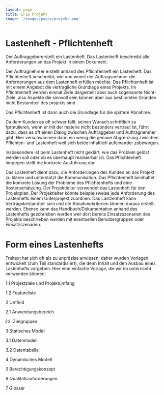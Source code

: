 ```yaml
---
layout: page
title: LF10 Projekt
image: '/images/pages/projekt.png'
---
```


# Lastenheft - Pflichtenheft

Der Auftraggebererstellt ein Lastenheft. Das Lastenhelft beschreibt alle Anforderungen an das Projekt in einem Dokument.

Der Auftragnehmer erstellt anhand des Pflichtenheft ein Lastenheft. Das Pflichtenheft beschreibt, wie und womit der Auftragsnehmer die Anforderungen aus dem Lastenheft erfüllen möchte. Das Pflichtenheft ist mit einem Angebot die vertragliche Grundlage eines Projekts. Im Pflichtenheft werden einmal Ziele dargestellt aber auch sogenannte Nicht-Ziele, also Aspekte die sinnvoll sein können aber aus bestimmten Gründen nicht Bestandteil des projekts sind.

Das Pflichtenheft ist dann auch die Grundlage für die spätere Abnahme.

Da dem Kunden es oft schwer fällt, seinen Wunsch schriftlich zu fprmulieren, wenn er mit der materie nicht besonders vertraut ist, führt dazu, dass es oft einen Dialog zwischen Auftraggeber und Auftragnehmer gibt. Hier verschwimmen dann ein wenig die genaue Abgrenzung zwischen Pflichten- und Lastenheft weil sich beide inhaltlich aufeinander zubewegen.

Insbesondere ist beim Lastenheft nicht geklärt, wie das Problem gelöst werden soll oder ob es überhaupt realisierbar ist. Das Pflichtenheft hingegen stellt die konkrete Ausführung dar.

Das Lastenheft dient dazu, die Anforderungen des Kunden an das Projekt zu klären und unterstützt die Kommunikation. Das Pflichtenheft beinhaltet die konkrete Lösung der Probleme des Pflichtenhefts und eine Kostenschätzung. Der Projektleiter verwendet das Lastenheft für den Projektplan. Der Projektleiter könnte beispielsweise jede Anforderung des Lastenhefts einem Unterprojekt zuordnen. Das Lastzenheft kann Vertragsbestandteil sein und die Abnahmekriterien können daraus erstellt werden. Ebenso kann das Handbuch/Dokumentation anhand des Lastenhefts geschrieben werden weil dort bereits Einsatzszenarien des Projekts beschrieben werden mit eventuellen Benutzergruppen oder Einsatzszenarien.

# Form eines Lastenhefts

Freitext hat sich oft als zu unpräzise erwiesen, daher wurden Vorlagen entwickelt (zum Teil standardisiert), die denn Inhalt und den Ausbau eines Lastenhefts vorgeben. Hier eine einfache Vorlage, die wir im unterricvht verwenden können:

1.1 Projektziele und Projektumfang

1.2 Featureliste

2 Umfeld

2.1 Anwendungsbereich

22. Zielgruppen

3 Statisches Modell

3.1 Datenmodell

3.2 Datentabelle

4 Dynamisches Modell

5 Berechtigungskonzept

6 Qualitätsanforderungen

7 Glossar







